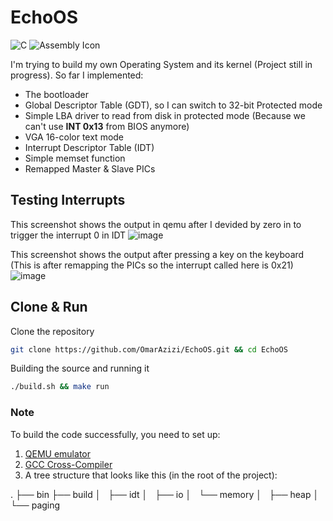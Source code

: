 # EchoOS
![C](https://img.shields.io/badge/c-%2300599C.svg?style=for-the-badge&logo=c&logoColor=white)
![Assembly Icon](https://img.shields.io/badge/x86-Assembly-green?style=for-the-badge&logo=assembly)

I'm trying to build my own Operating System and its kernel (Project still in progress). So far I implemented:
- The bootloader
- Global Descriptor Table (GDT), so I can switch to 32-bit Protected mode
- Simple LBA driver to read from disk in protected mode (Because we can't use __INT 0x13__ from BIOS anymore)
- VGA 16-color text mode 
- Interrupt Descriptor Table (IDT)
- Simple memset function
- Remapped Master & Slave PICs

## Testing Interrupts
This screenshot shows the output in qemu after I devided by zero in to trigger the interrupt 0 in IDT
![image](https://github.com/OmarAzizi/EchoOS/assets/110500643/bea5a44c-fa8d-4538-b1b9-4dd36e24034c)


This screenshot shows the output after pressing a key on the keyboard (This is after remapping the PICs so the interrupt called here is 0x21)
![image](https://github.com/OmarAzizi/EchoOS/assets/110500643/3a9eef5d-fb3b-4b94-80e2-99bf8f2ffa7c)

## Clone & Run
Clone the repository
```bash
git clone https://github.com/OmarAzizi/EchoOS.git && cd EchoOS
```

Building the source and running it
```bash
./build.sh && make run
```

### Note
To build the code successfully, you need to set up:
1. [QEMU emulator](https://www.qemu.org/)
2. [GCC Cross-Compiler](https://wiki.osdev.org/GCC_Cross-Compiler)
3. A tree structure that looks like this (in the root of the project):

.
├── bin
├── build
│   ├── idt
│   ├── io
│   └── memory
│       ├── heap
│       └── paging

